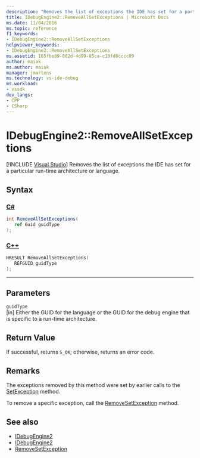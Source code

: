 ```yaml
---
description: "Removes the list of exceptions the IDE has set for a particular run-time architecture or language."
title: IDebugEngine2::RemoveAllSetExceptions | Microsoft Docs
ms.date: 11/04/2016
ms.topic: reference
f1_keywords:
- IDebugEngine2::RemoveAllSetExceptions
helpviewer_keywords:
- IDebugEngine2::RemoveAllSetExceptions
ms.assetid: 165fbe89-802d-4d99-85ca-c10fd6cccc09
author: maiak
ms.author: maiak
manager: jmartens
ms.technology: vs-ide-debug
ms.workload:
- vssdk
dev_langs:
- CPP
- CSharp
---
```

# IDebugEngine2::RemoveAllSetExceptions

 [!INCLUDE [Visual Studio](~/includes/applies-to-version/vs-windows-only.md)]
Removes the list of exceptions the IDE has set for a particular run-time architecture or language.

## Syntax

### [C#](#tab/csharp)
```csharp
int RemoveAllSetExceptions( 
   ref Guid guidType
);
```
### [C++](#tab/cpp)
```cpp
HRESULT RemoveAllSetExceptions( 
   REFGUID guidType
);
```
---

## Parameters
`guidType`\
[in] Either the GUID for the language or the GUID for the debug engine that is specific to a run-time architecture.

## Return Value
 If successful, returns `S_OK`; otherwise, returns an error code.

## Remarks
 The exceptions removed by this method were set by earlier calls to the [SetException](../../../extensibility/debugger/reference/idebugengine2-setexception.md) method.

 To remove a specific exception, call the [RemoveSetException](../../../extensibility/debugger/reference/idebugengine2-removesetexception.md) method.

## See also
- [IDebugEngine2](../../../extensibility/debugger/reference/idebugengine2.md)
- [IDebugEngine2](../../../extensibility/debugger/reference/idebugengine2.md)
- [RemoveSetException](../../../extensibility/debugger/reference/idebugengine2-removesetexception.md)
